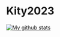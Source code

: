 # Kity2023
[![My github stats](https://github-readme-stats.vercel.app/api?username=Kity2023)](https://github.com/Kity2023/github-readme-stats)
